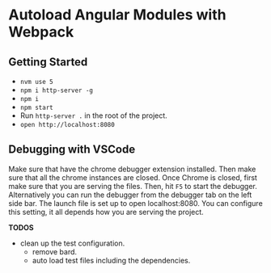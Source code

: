 # Autoload Angular Modules with Webpack

## Getting Started

- `nvm use 5`
- `npm i http-server -g`
- `npm i`
- `npm start`
- Run `http-server .` in the root of the project.
- `open http://localhost:8080`

## Debugging with VSCode

Make sure that have the chrome debugger extension installed. Then make sure that all the chrome instances are closed. Once Chrome is closed, first make sure that you are serving the files. Then, hit `F5` to start the debugger. Alternatively you can run the debugger from the debugger tab on the left side bar. The launch file is set up to open localhost:8080. You can configure this setting, it all depends how you are serving the project.

**TODOS**

- clean up the test configuration.
  - remove bard.
  - auto load test files including the dependencies.
